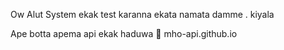 Ow Alut System ekak test karanna ekata namata damme . kiyala


Ape botta apema api ekak haduwa 🦖 mho-api.github.io
